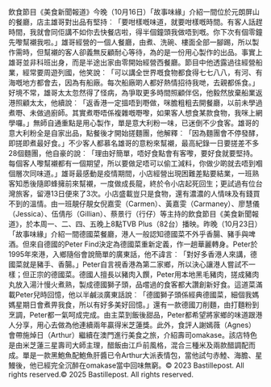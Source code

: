 飲食節目《美食新聞報道》今晚（10月16日）「故事味緣」介紹一間位於元朗屏山的餐廳，店主雄哥對出品有堅持︰「要咁樣嘅味道，就要咁樣嘅時間。有客人話趕時間，我就會同佢講不如你去快餐店啦，得半個鐘頭我做唔到嘅。你下次有個零鐘先嚟幫襯我啦。」雄哥經營的一個人餐廳，由煮、洗碗、樓面全部一腳踢，所以製作需時，但幫襯的客人卻義無反顧耐心等待，為的是一份用心製作的出品。事實上雄哥並非科班出身，而是半途出家由零開始經營西餐廳。節目中他透露過往經營船業，經常要周遊列國，他笑說︰「可以講全世界嘅食物都食得七七八八，有河、有海嘅地方都會去，因為有船廠。每次船廠啲人都好熱情招待我哋，去親都係食。」好境不常，雄哥太太忽然得了怪病，為爭取更多時間照顧伴侶，他毅然放棄船業返港照顧太太，他續說︰「返香港一定搵唔到嘢做，咪膽粗粗去開餐廳，以前未學過煮嘢、未做過廚師。其實煮嘢唔係複雜嘅嘢嚟，如果客人想食某款食物，我咪上網學囉。」無師自通重點是用心製作，單是意大利粉一味，已迷倒不少食客。雄哥的意大利粉全是自家出品，點餐後才開始搓麵團，他解釋︰「因為麵團會不停發酵，即搓即煮最好食。」不少客人都慕名雄哥的意粉來幫襯，最高紀錄一日要搓差不多28個麵團，他自豪的說︰「理由好簡單，唔好食點會有客嚟，要好食就要堅持。每個客人嚟幫襯都有一個期望，所以要做足唔可以偷工減料，你做少啲就去唔到嗰個層次同味道。」雄哥最感動是疫情期間，小店經營出現困難差點要結業，一班熟客知悉後隨即蜂擁前來幫襯，一度做成長龍，終於令小店起死回生；更試過有位台灣旅客，留港13日便來了3次。小店盛載豈只是食物，還有濃濃的人情味及有錢買不到的溫情。由一班靚仔靚女倪嘉雯（Carmen）、黃嘉雯（Carmaney）、廖慧儀（Jessica）、伍倩彤（Gillian）、蔡景行（行仔）等主持的飲食節目《美食新聞報道》，於本周一、二、四、五晚上8點TVB Plus（82台）播映。昨晚（10月23日）「故事味緣」介紹一間德國菜餐廳，港人一般認知德國菜不外乎香腸、豬手與啤酒。但來自德國的Peter Find決定為德國菜重新定義，作一趟華麗轉身。Peter於 1995年來港，入鄉隨俗會說簡單的廣東話，他不諱言︰「對好多香港人來講，德國菜就是豬手、香腸。」Peter自言視香港為第二家鄉，所以決心讓港人嘗試不一樣；但正宗的德國菜。德國人擅長以豬肉入饌，Peter用本地黑毛豬肉，搓成豬肉丸放入湯汁慢火煮熟，製成德國獅子頭，品嚐過的食客都大讚創新好食。這道菜滿載Peter兒時回憶，他以半鹹淡廣東話說︰「德國獅子頭係經典德國菜，細個我媽媽星期日會煮畀我食，所以有好多美好回憶。」還有一款德國刀削麵，由打麵粉到烹調，Peter都一氣呵成完成。由主菜到飯後甜品，Peter都希望將家鄉的味道跟港人分享，用心去做為他連續兩年贏得米芝蓮獎。此外，食評人謝嫣薇（Agnes）會帶施焯日（Arthur）繼續在澳門進行美食之旅，介紹壽司omakase。該店特色是由米芝蓮三星壽司大師主理，醋飯由江戶前風格，混合三種米及兩款醋調配而成。單是一款黑鮑魚配鮑魚肝醬已令Arthur大派表情包，當他試勻赤鯥、海膽、星鰻後，他已經完全沉醉在omakase當中回味無窮。© 2023 Bastillepost. All rights reserved.© 2025 Bastillepost. All rights reserved.